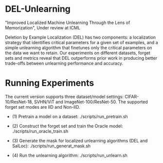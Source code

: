 # DEL-Unlearning
"Improved Localized Machine Unlearning Through the Lens of Memorization", Under review at ICML

Deletion by Example Localization (DEL) has two components: a localization strategy that identifies critical parameters for a given set of examples, and a simple unlearning algorithm that finetunes only the critical parameters on the data we want to retain. Our experiments on different datasets, forget sets and metrics reveal that DEL outperforms prior work in producing better trade-offs between unlearning performance and accuracy.

# Running Experiments
The current version supports three dataset/model settings: CIFAR-10/ResNet-18, SVHN/ViT and ImageNet-100/ResNet-50. The supported forget set modes are IID and Non-IID. 
 - (1) Pretrain a model on a dataset:  ./scripts/run_pretrain.sh

 - (2) Construct the forget set and train the Oracle model: ./scripts/run_oracle_train.sh

 - (3) Generate the mask for localized unlearning algorithms (DEL and SalLoc): ./scripts/run_generat_mask.sh

 - (4) Run the unlearning algorithm: ./scripts/run_unlearn.sh 

